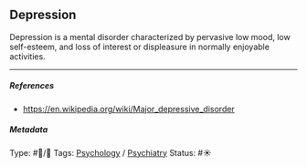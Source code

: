 ## Depression

Depression is a mental disorder characterized by pervasive low mood, low self-esteem, and loss of interest or displeasure in normally enjoyable activities. 

---

##### References

* https://en.wikipedia.org/wiki/Major_depressive_disorder

##### Metadata

Type: #🔵/🔵 
Tags: [Psychology](Psychology.md) / [Psychiatry](Psychiatry.md)
Status: #☀️ 
